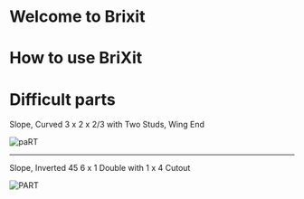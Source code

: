 # Welcome to Brixit

# How to use BriXit



# Difficult parts

Slope, Curved 3 x 2 x 2/3 with Two Studs, Wing End

![paRT](http://img.bricklink.com/ItemImage/PL/47456.png)

---

Slope, Inverted 45 6 x 1 Double with 1 x 4 Cutout

![PART](https://img.bricklink.com/ItemImage/PN/85/52501.png)
